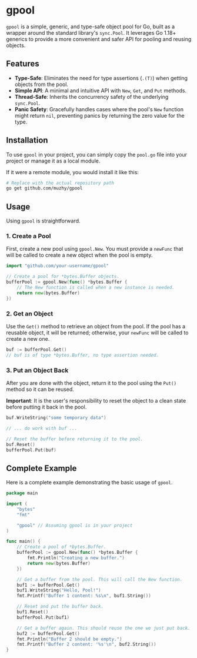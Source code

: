 # gpool

`gpool` is a simple, generic, and type-safe object pool for Go, built as a wrapper around the standard library's `sync.Pool`. It leverages Go 1.18+ generics to provide a more convenient and safer API for pooling and reusing objects.

## Features

*   **Type-Safe**: Eliminates the need for type assertions (`.(T)`) when getting objects from the pool.
*   **Simple API**: A minimal and intuitive API with `New`, `Get`, and `Put` methods.
*   **Thread-Safe**: Inherits the concurrency safety of the underlying `sync.Pool`.
*   **Panic Safety**: Gracefully handles cases where the pool's `New` function might return `nil`, preventing panics by returning the zero value for the type.

## Installation

To use `gpool` in your project, you can simply copy the `pool.go` file into your project or manage it as a local module.

If it were a remote module, you would install it like this:
```bash
# Replace with the actual repository path
go get github.com/muzhy/gpool 
```

## Usage

Using `gpool` is straightforward.

### 1. Create a Pool

First, create a new pool using `gpool.New`. You must provide a `newFunc` that will be called to create a new object when the pool is empty.

```go
import "github.com/your-username/gpool"

// Create a pool for *bytes.Buffer objects.
bufferPool := gpool.New(func() *bytes.Buffer {
    // The New function is called when a new instance is needed.
    return new(bytes.Buffer)
})
```

### 2. Get an Object

Use the `Get()` method to retrieve an object from the pool. If the pool has a reusable object, it will be returned; otherwise, your `newFunc` will be called to create a new one.

```go
buf := bufferPool.Get()
// buf is of type *bytes.Buffer, no type assertion needed.
```

### 3. Put an Object Back

After you are done with the object, return it to the pool using the `Put()` method so it can be reused.

**Important**: It is the user's responsibility to reset the object to a clean state before putting it back in the pool.

```go
buf.WriteString("some temporary data")

// ... do work with buf ...

// Reset the buffer before returning it to the pool.
buf.Reset() 
bufferPool.Put(buf)
```

## Complete Example

Here is a complete example demonstrating the basic usage of `gpool`.

```go
package main

import (
	"bytes"
	"fmt"

	"gpool" // Assuming gpool is in your project
)

func main() {
	// Create a pool of *bytes.Buffer.
	bufferPool := gpool.New(func() *bytes.Buffer {
		fmt.Println("Creating a new buffer.")
		return new(bytes.Buffer)
	})

	// Get a buffer from the pool. This will call the New function.
	buf1 := bufferPool.Get()
	buf1.WriteString("Hello, Pool!")
	fmt.Printf("Buffer 1 content: %s\n", buf1.String())

	// Reset and put the buffer back.
	buf1.Reset()
	bufferPool.Put(buf1)

	// Get a buffer again. This should reuse the one we just put back.
	buf2 := bufferPool.Get()
	fmt.Println("Buffer 2 should be empty.")
	fmt.Printf("Buffer 2 content: '%s'\n", buf2.String())
}
```

